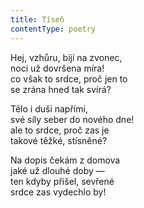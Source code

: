 ```yaml
---
title: Tíseň
contentType: poetry
---
```


Hej, vzhůru, bijí na zvonec,  
noci už dovršena míra!  
co však to srdce, proč jen to  
se zrána hned tak svírá?

Tělo i duši napřími,  
své síly seber do nového dne!  
ale to srdce, proč zas je  
takové těžké, stísněné?

Na dopis čekám z domova  
jaké už dlouhé doby —  
ten kdyby přišel, sevřené  
srdce zas vydechlo by!
